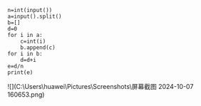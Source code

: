 ```
n=int(input())
a=input().split()
b=[]
d=0
for i in a:
    c=int(i)
    b.append(c)
for i in b:
    d=d+i
e=d/n
print(e)
```

![](C:\Users\huawei\Pictures\Screenshots\屏幕截图 2024-10-07 160653.png)